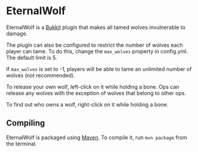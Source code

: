 EternalWolf
===========
EternalWolf is a [Bukkit](http://bukkit.org) plugin that makes all tamed wolves invulnerable to damage.

The plugin can also be configured to restrict the number of wolves each player can tame.
To do this, change the `max_wolves` property in config.yml. The default limit is 5.

If `max_wolves` is set to -1, players will be able to tame an unlimited number of wolves (not recommended).

To release your own wolf, left-click on it while holding a bone. Ops can release any wolves with the exception of wolves that belong to other ops.

To find out who owns a wolf, right-click on it while holding a bone.

Compiling
---------
EternalWolf is packaged using [Maven](http://http://maven.apache.org/). To compile it, run `mvn package` from the terminal.